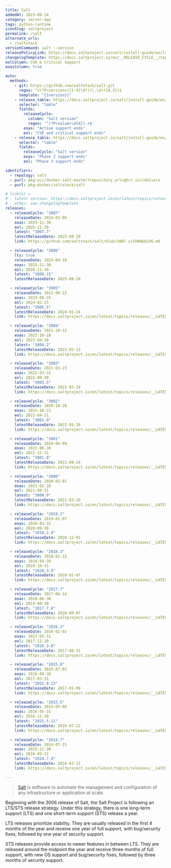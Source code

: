 ```yaml
---
title: Salt
addedAt: 2023-08-14
category: server-app
tags: python-runtime
iconSlug: saltproject
permalink: /salt
alternate_urls:
  - /saltstack
versionCommand: salt --version
releasePolicyLink: https://docs.saltproject.io/salt/install-guide/en/latest/topics/salt-version-support-lifecycle.html
changelogTemplate: https://docs.saltproject.io/en/__RELEASE_CYCLE__/topics/releases/__LATEST__.html
eolColumn: CVE & Critical Support
eoasColumn: true

auto:
  methods:
    - git: https://github.com/saltstack/salt.git
      regex: ^v(?P<version>([1-9]\d*)(\.\d+){0,3})$
      template: "{{version}}"
    - release_table: https://docs.saltproject.io/salt/install-guide/en/latest/topics/salt-version-support-lifecycle.html#1
      selector: "table"
      fields:
        releaseCycle:
          column: "Salt version"
          regex: '^(?P<value>\d{4}).+$'
        eoas: "Active support ends"
        eol: "CVE and critical support ends"
    - release_table: https://docs.saltproject.io/salt/install-guide/en/latest/topics/salt-version-support-lifecycle.html#2
      selector: "table"
      fields:
        releaseCycle: "Salt version"
        eoas: "Phase 2 support ends"
        eol: "Phase 3 support ends"

identifiers:
  - repology: salt
  - purl: pkg:oci/docker-salt-master?repository_url=ghcr.io/cdalvaro
  - purl: pkg:docker/saltstack/salt

# link(x) =
# - latest version: https://docs.saltproject.io/en/latest/topics/releases/__LATEST__.html
# - other: see changelogTemplate
releases:
  - releaseCycle: "3007"
    releaseDate: 2024-03-06
    eoas: 2025-11-30
    eol: 2025-11-30
    latest: "3007.7"
    latestReleaseDate: 2025-08-29
    link: https://github.com/saltstack/salt/blob/3007.x/CHANGELOG.md

  - releaseCycle: "3006"
    lts: true
    releaseDate: 2023-04-18
    eoas: 2025-11-30
    eol: 2026-11-30
    latest: "3006.15"
    latestReleaseDate: 2025-08-28

  - releaseCycle: "3005"
    releaseDate: 2022-08-22
    eoas: 2023-08-25
    eol: 2024-02-25
    latest: "3005.5"
    latestReleaseDate: 2024-01-24
    link: https://docs.saltproject.io/en/latest/topics/releases/__LATEST__.html

  - releaseCycle: "3004"
    releaseDate: 2021-10-12
    eoas: 2022-10-18
    eol: 2023-04-18
    latest: "3004.2"
    latestReleaseDate: 2022-05-13
    link: https://docs.saltproject.io/en/latest/topics/releases/__LATEST__.html

  - releaseCycle: "3003"
    releaseDate: 2021-03-23
    eoas: 2022-03-31
    eol: 2022-09-30
    latest: "3003.5"
    latestReleaseDate: 2022-05-24
    link: https://docs.saltproject.io/en/latest/topics/releases/__LATEST__.html

  - releaseCycle: "3002"
    releaseDate: 2020-10-20
    eoas: 2021-10-21
    eol: 2022-04-21
    latest: "3002.9"
    latestReleaseDate: 2022-05-26
    link: https://docs.saltproject.io/en/latest/topics/releases/__LATEST__.html

  - releaseCycle: "3001"
    releaseDate: 2020-06-09
    eoas: 2021-06-30
    eol: 2021-12-31
    latest: "3001.8"
    latestReleaseDate: 2021-08-24
    link: https://docs.saltproject.io/en/latest/topics/releases/__LATEST__.html

  - releaseCycle: "3000"
    releaseDate: 2020-02-01
    eoas: 2021-02-28
    eol: 2021-08-31
    latest: "3000.9"
    latestReleaseDate: 2021-03-10
    link: https://docs.saltproject.io/en/latest/topics/releases/__LATEST__.html

  - releaseCycle: "2019.2"
    releaseDate: 2019-01-07
    eoas: 2020-03-31
    eol: 2020-09-30
    latest: "2019.2.8"
    latestReleaseDate: 2020-12-01
    link: https://docs.saltproject.io/en/latest/topics/releases/__LATEST__.html

  - releaseCycle: "2018.3"
    releaseDate: 2018-02-22
    eoas: 2019-04-30
    eol: 2019-10-31
    latest: "2018.3.5"
    latestReleaseDate: 2020-01-07
    link: https://docs.saltproject.io/en/latest/topics/releases/__LATEST__.html

  - releaseCycle: "2017.7"
    releaseDate: 2017-06-14
    eoas: 2018-06-30
    eol: 2019-08-30
    latest: "2017.7.8"
    latestReleaseDate: 2018-09-07
    link: https://docs.saltproject.io/en/latest/topics/releases/__LATEST__.html

  - releaseCycle: "2016.3"
    releaseDate: 2016-02-02
    eoas: 2017-05-31
    eol: 2017-11-30
    latest: "2016.3.8"
    latestReleaseDate: 2017-08-31
    link: https://docs.saltproject.io/en/latest/topics/releases/__LATEST__.html

  - releaseCycle: "2015.8"
    releaseDate: 2015-07-02
    eoas: 2016-09-30
    eol: 2017-03-31
    latest: "2015.8.13"
    latestReleaseDate: 2017-01-09
    link: https://docs.saltproject.io/en/latest/topics/releases/__LATEST__.html

  - releaseCycle: "2015.5"
    releaseDate: 2015-05-06
    eoas: 2016-05-31
    eol: 2016-11-30
    latest: "2015.5.11"
    latestReleaseDate: 2016-07-22
    link: https://docs.saltproject.io/en/latest/topics/releases/__LATEST__.html

  - releaseCycle: "2014.7"
    releaseDate: 2014-07-15
    eoas: 2015-11-30
    eol: 2016-05-31
    latest: "2014.7.9"
    latestReleaseDate: 2016-03-11
    link: https://docs.saltproject.io/en/latest/topics/releases/__LATEST__.html

---
```


> [Salt](https://saltproject.io/index.html) is software to automate the management and configuration
> of any infrastructure or application at scale.

Beginning with the 3006 release of Salt, the Salt Project is following an LTS/STS release strategy.
Under this strategy, there is one long-term support (LTS) and one short-term support (STS) release a
year.

LTS releases prioritize stability. They are usually released in the first 4 months of the year and receive
one year of full support, with bug/security fixes, followed by one year of security support.

STS releases provide access to newer features in between LTS. They are released around the midpoint
the year and receive three months of full support, with new OS support and bug/security fixes,
followed by three months of security support.
